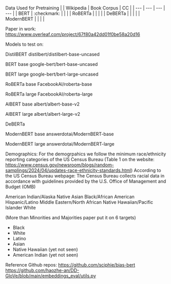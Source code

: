 Data Used for Pretraining
| | Wikipedia | Book Corpus | CC |
| --- | --- | --- | --- |
| BERT | :checkmark: |  |  |
| RoBERTa |  |  |  |
| DeBERTa |  |  |  |
| ModernBERT |  |  |  |

Paper in work:
https://www.overleaf.com/project/67f80a42dd01f0be58a20d16

Models to test on:

DistilBERT
distilbert/distilbert-base-uncased

BERT base
google-bert/bert-base-uncased

BERT large
google-bert/bert-large-uncased

RoBERTa base
FacebookAI/roberta-base

RoBERTa large
FacebookAI/roberta-large

AlBERT base
albert/albert-base-v2

AlBERT large
albert/albert-large-v2

DeBERTa

ModernBERT base
answerdotai/ModernBERT-base

ModernBERT large
answerdotai/ModernBERT-large

Demographics:
For the demogrpahics we follow the minimum race/ethnicity reporting categories of the US Census Bureau
(Table 1 on the website: https://www.census.gov/newsroom/blogs/random-samplings/2024/04/updates-race-ethnicity-standards.html)
According to the US Census Bureau webpage: The Census Bureau collects racial data in accordance with guidelines provided by the U.S. Office of Management and Budget (OMB)

American Indian/Alaska Native
Asian
Black/African American
Hispanic/Latino
Middle Eastern/North African
Native Hawaiian/Pacific Islander
White

(More than Minorities and Majorities paper put it on 6 targets)
- Black
- White
- Latino
- Asian
- Native Hawaiian (yet not seen)
- American Indian (yet not seen)


Reference Github repos:
https://github.com/sciphie/bias-bert
https://github.com/haozhe-an/DD-GloVe/blob/main/embeddings_eval/utils.py
